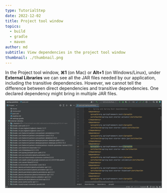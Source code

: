 ```yaml
---
type: TutorialStep
date: 2022-12-02
title: Project tool window
topics:
  - build
  - gradle
  - maven
author: md
subtitle: View dependencies in the project tool window
thumbnail: ./thumbnail.png
---
```


In the Project tool window, **⌘1** (on Mac) or **Alt+1** (on Windows/Linux), under **External Libraries** we can see all the JAR files needed by our application, including the transitive dependencies. However, we cannot tell the difference between direct dependencies and transitive dependencies. One declared dependency might bring in multiple JAR files.

![Project tool window](project-tool-window.png)

